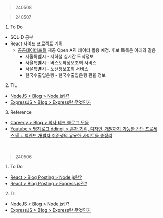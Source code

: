 > 240508

> 240507
1. To Do
- SQL-D 공부
- React 사이드 프로젝트 기획
  - [공공데이터포털](https://www.data.go.kr/) 제공 Open API 데이터 활용 예정. 후보 목록은 아래와 같음
    - 서울특별시 - 지하철 실시간 도착정보
    - 서울특별시 - 버스도착정보조회 서비스
    - 서울특별시 - 노선정보조회 서비스
    - 한국수출입은행 - 한국수출입은행 환율 정보
2. TIL
- [NodeJS > Blog > Node.js란?](https://velog.io/@remon/%EA%B0%9C%EB%B0%9C-%EA%B8%B0%EB%B3%B8-%EC%A7%80%EC%8B%9D-Node.js%EB%9E%80)
- [ExpressJS > Blog > Express란 무엇인가](https://velog.io/@seosu2000/Express%EB%9E%80-%EB%AC%B4%EC%97%87%EC%9D%B8%EA%B0%80)
3. Reference
- [Careerly > Blog > 회사 테크 블로그 모음](https://careerly.co.kr/comments/103945)
- [Youtube > 띵지로그 ddingji > 혼자 기획, 디자인, 개발까지 가능한 간단 프로세스!✌ + 백엔드 개발자 취준생의 유용한 사이트들 총정리](https://www.youtube.com/watch?v=CoULQbc1oBg)
<br>

> 240506
1. To Do
- [React > Blog Posting > Node.js란?](https://velog.io/@irish/ReactJS-NodeJS)
- [React > Blog Posting > Express.js란?](https://velog.io/@irish/ReactJS-ExpressJS)
2. TIL
- [NodeJS > Blog > Node.js란?](https://velog.io/@remon/%EA%B0%9C%EB%B0%9C-%EA%B8%B0%EB%B3%B8-%EC%A7%80%EC%8B%9D-Node.js%EB%9E%80)
- [ExpressJS > Blog > Express란 무엇인가](https://velog.io/@seosu2000/Express%EB%9E%80-%EB%AC%B4%EC%97%87%EC%9D%B8%EA%B0%80)
<br>
